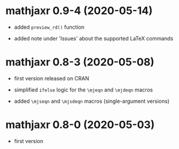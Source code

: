 # mathjaxr 0.9-4 (2020-05-14)

* added `preview_rd()` function

* added note under 'Issues' about the supported LaTeX commands

# mathjaxr 0.8-3 (2020-05-08)

* first version released on CRAN

* simplified `ifelse` logic for the `\mjeqn` and `\mjdeqn` macros

* added `\mjseqn` and `\mjsdeqn` macros (single-argument versions)

# mathjaxr 0.8-0 (2020-05-03)

* first version

